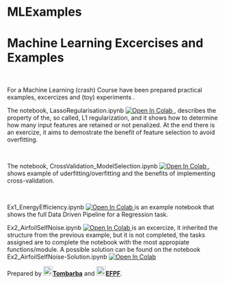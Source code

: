 # MLExamples

<h1> Machine Learning Excercises and Examples</h1>



<br />

For a Machine Learning (crash) Course have been prepared practical examples, excercizes and (toy) experiments .

The notebook, LassoRegularisation.ipynb  <a href='https://colab.research.google.com/github/EFPF/MLExamples/blob/main/LassoRegularisation.ipynb'> <img src="https://colab.research.google.com/assets/colab-badge.svg" alt="Open In Colab"/> </a>
, describes the property of the, so called, L1 regularization, and it shows how to determine how many input features are retained or not penalized. At the end there is an exercize, it aims to demostrate the benefit of feature selection to avoid overfitting. 

<br />

The notebook, CrossValidation_ModelSelection.ipynb  <a href='https://colab.research.google.com/github/EFPF/MLExamples/blob/main/CrossValidation_ModelSelection.ipynb'> <img src="https://colab.research.google.com/assets/colab-badge.svg" alt="Open In Colab"/> </a>, shows example of uderfitting/overfitting and the benefits of implementing cross-validation.

<br />

Ex1_EnergyEfficiency.ipynb <a href='https://colab.research.google.com/github/EFPF/MLExamples/blob/main/Ex1_EnergyEfficiency.ipynb'> <img src="https://colab.research.google.com/assets/colab-badge.svg" alt="Open In Colab"/> </a> is an example notebook that shows the full Data Driven Pipeline for a Regression task. 

Ex2_AirfoilSelfNoise.ipynb <a href='https://colab.research.google.com/github/EFPF/MLExamples/blob/main/Ex2_AirfoilSelfNoise.ipynb'> <img src="https://colab.research.google.com/assets/colab-badge.svg" alt="Open In Colab"/> </a> is an excercize, it inherited the structure from the previous example, but it is not completed, the tasks assigned are to complete the notebook with the most appropiate functions/module.
A possible solution can be found on the notebook Ex2_AirfoilSelfNoise-Solution.ipynb
<a href='https://colab.research.google.com/github/EFPF/MLExamples/blob/main/Ex2_AirfoilSelfNoise-Solution.ipynb'> <img src="https://colab.research.google.com/assets/colab-badge.svg" alt="Open In Colab"/> </a>



Prepared by <b><a href="https://github.com/tombarba"><img src="https://avatars.githubusercontent.com/u/65889388?s=64&v=4" alt="@tombarba" width="22" height="22"/>Tombarba</a></b>
and <b><a href="https://github.com/EFPF"><img src="https://avatars.githubusercontent.com/u/64966744?s=460&v=4" alt="@EFPF" width="22" height="22"/>EFPF</a></b>.